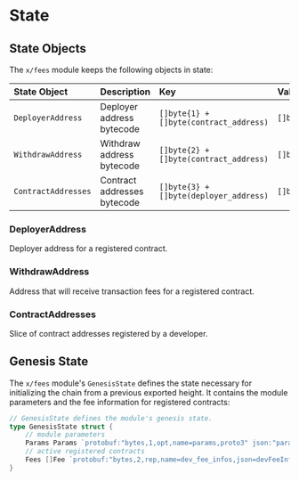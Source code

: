 <!--
order: 2
-->

# State

## State Objects

The `x/fees` module keeps the following objects in state:

| State Object        | Description                 | Key                                    | Value                        | Store |
| :------------------ | :-------------------------- | :------------------------------------- | :--------------------------- | :---- |
| `DeployerAddress`   | Deployer address bytecode   | `[]byte{1} + []byte(contract_address)` | `[]byte{deployer_address}`   | KV    |
| `WithdrawAddress`   | Withdraw address bytecode   | `[]byte{2} + []byte(contract_address)` | `[]byte{withdraw_address}`   | KV    |
| `ContractAddresses` | Contract addresses bytecode | `[]byte{3} + []byte(deployer_address)` | `[]byte{contract_addresses}` | KV    |

### DeployerAddress

Deployer address for a registered contract.

### WithdrawAddress

Address that will receive transaction fees for a registered contract.

### ContractAddresses

Slice of contract addresses registered by a developer.

## Genesis State

The `x/fees` module's `GenesisState` defines the state necessary for initializing the chain from a previous exported height. It contains the module parameters and the fee information for registered contracts:

```go
// GenesisState defines the module's genesis state.
type GenesisState struct {
	// module parameters
	Params Params `protobuf:"bytes,1,opt,name=params,proto3" json:"params"`
	// active registered contracts
	Fees []Fee `protobuf:"bytes,2,rep,name=dev_fee_infos,json=devFeeInfos,proto3" json:"dev_fee_infos"`
}
```
